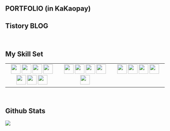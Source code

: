 
<!--
**youjin2github/youjin2github** is a ✨ _special_ ✨ repository because its `README.md` (this file) appears on your GitHub profile.

Here are some ideas to get you started:


- 🔭 I’m currently working on ...
- 🌱 I’m currently learning ...
- 👯 I’m looking to collaborate on ...
- 🤔 I’m looking for help with ...
- 💬 Ask me about ...
- 📫 How to reach me: ...
- 😄 Pronouns: ...
- ⚡ Fun fact: ...
-->

<br/>  

## PORTFOLIO (in KaKaopay)
 


## Tistory BLOG 

  
<br/>  

## My Skill Set  
<table><tr><td valign="top" width="33%">
<div align="center">  
<img src="https://img.shields.io/badge/Python-EE4C2C?style=flat&logo=Python&logoColor=white" height="30" />
<img src="https://img.shields.io/badge/jupyter-EE4C2C?style=flat&logo=jupyter&logoColor=white" height="30" />
<img src="https://img.shields.io/badge/R-276DC3?style=flat&logo=R&logoColor=white" height="30" />
<img src="https://img.shields.io/badge/SQL-4479A1?style=flat&logo=SQL&logoColor=white" height="30" />
<img src="https://img.shields.io/badge/amazonec2-FF9900?style=flat&logo=amazonec2&logoColor=white" height="30" />
<img src="https://img.shields.io/badge/Java-007396?style=flat-square&logo=Java&logoColor=white" height="30" />
<img src="https://img.shields.io/badge/JavaScript-F7DF1E?style=flat&logo=JavaScript&logoColor=white" height="30" />

  
</div>

</td><td valign="top" width="33%">

<div align="center">  
<img src="https://img.shields.io/badge/Hue-0065D3?style=flat&logo=Hue&logoColor=white" height="30" />
<img src="https://img.shields.io/badge/Zepplin-4E5EE4?style=flat&logo=Zepplin&logoColor=white" height="30" />
<img src="https://img.shields.io/badge/HADOOP-66CCFF?style=flat&logo=HADOOP&logoColor=white" height="30" />
<img src="https://img.shields.io/badge/powerbi-F2C811?style=flat&logo=powerbi&logoColor=white" height="30" />
<img src="https://img.shields.io/badge/plotly-3F4F75?style=flat&logo=plotly&logoColor=white" height="30" />
  
</div>

</td><td valign="top" width="33%">

<div align="center">  
<img src="https://img.shields.io/badge/Slack-4A154B?style=flat&logo=Slack&logoColor=white" height="30" />
<img src="https://img.shields.io/badge/Git-F05032?style=flat&logo=Git&logoColor=white" height="30" />
<img src="https://img.shields.io/badge/Jira-0052CC?style=flat&logo=Jira&logoColor=white" height="30" />
<img src="https://img.shields.io/badge/Confluence-172B4D?style=flat&logo=Confluence&logoColor=white" height="30" />

</div>

</td></tr></table>  

<br/>  



## Github Stats  

<a href=""> <img align="center" src="https://github-readme-stats-sigma-five.vercel.app/api/top-langs/?username=youjin2github&theme=react&line_height=40&hide=css"/> </a>

<br/>  


